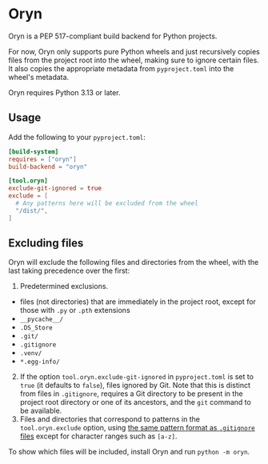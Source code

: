 # Oryn

Oryn is a PEP 517-compliant build backend for Python projects.

For now, Oryn only supports pure Python wheels and just recursively copies files from the project root into the wheel, making sure to ignore certain files. It also copies the appropriate metadata from `pyproject.toml` into the wheel's metadata.

Oryn requires Python 3.13 or later.


## Usage

Add the following to your `pyproject.toml`:

```toml
[build-system]
requires = ["oryn"]
build-backend = "oryn"

[tool.oryn]
exclude-git-ignored = true
exclude = [
  # Any patterns here will be excluded from the wheel
  "/dist/",
]
```


## Excluding files

Oryn will exclude the following files and directories from the wheel, with the last taking precedence over the first:

1. Predetermined exclusions.
  - files (not directories) that are immediately in the project root, except for those with `.py` or `.pth` extensions
  - `__pycache__/`
  - `.DS_Store`
  - `.git/`
  - `.gitignore`
  - `.venv/`
  - `*.egg-info/`
2. If the option `tool.oryn.exclude-git-ignored` in `pyproject.toml` is set to `true` (it defaults to `false`), files ignored by Git. Note that this is distinct from files in `.gitignore`, requires a Git directory to be present in the project root directory or one of its ancestors, and the `git` command to be available.
3. Files and directories that correspond to patterns in the `tool.oryn.exclude` option, using [the same pattern format as `.gitignore` files](https://git-scm.com/docs/gitignore#_pattern_format) except for character ranges such as `[a-z]`.

To show which files will be included, install Oryn and run `python -m oryn`.
